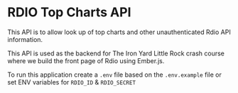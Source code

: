 # RDIO Top Charts API

This API is to allow look up of top charts and other unauthenticated Rdio API information.

This API is used as the backend for The Iron Yard Little Rock crash course where we build the front page of Rdio using Ember.js.

To run this application create a `.env` file based on the `.env.example` file or set ENV variables for `RDIO_ID` & `RDIO_SECRET`
